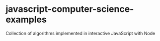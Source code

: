 # javascript-computer-science-examples
Collection of algorithms implemented in interactive JavaScript with Node
